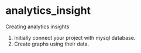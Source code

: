 # analytics_insight
Creating analytics insights
1. Initially connect your project with mysql database.
2. Create graphs using their data.
